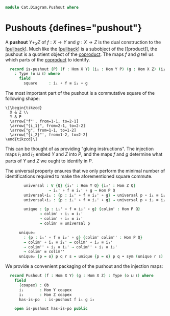 <!--
```agda
open import Cat.Prelude

import Cat.Reasoning
```
-->

```agda
module Cat.Diagram.Pushout where
```

# Pushouts {defines="pushout"}

<!--
```agda
module _ {o ℓ} (C : Precategory o ℓ) where
  open Cat.Reasoning C
  private variable
    Q X Y Z : Ob
    h i₁' i₂' : Hom X Y
```
-->

A **pushout** $Y +_X Z$ of $f : X \to Y$ and $g : X \to Z$ is the
dual construction to the [[pullback]]. Much like the [[pullback]] is a
subobject of the [[product]], the pushout is a quotient object of the
[coproduct]. The maps $f$ and $g$ tell us which parts of the [coproduct]
to identify.

[pullback]: Cat.Diagram.Pullback.html
[coproduct]: Cat.Diagram.Coproduct.html

```agda
  record is-pushout {P} (f : Hom X Y) (i₁ : Hom Y P) (g : Hom X Z) (i₂ : Hom Z P)
    : Type (o ⊔ ℓ) where
      field
        square     : i₁ ∘ f ≡ i₂ ∘ g
```

The most important part of the pushout is a commutative square of the
following shape:

~~~{.quiver}
\[\begin{tikzcd}
  X & Z \\
  Y & P
  \arrow["f"', from=1-1, to=2-1]
  \arrow["{i_1}", from=2-1, to=2-2]
  \arrow["g", from=1-1, to=1-2]
  \arrow["{i_2}"', from=1-2, to=2-2]
\end{tikzcd}\]
~~~

This can be thought of as providing "gluing instructions".
The injection maps $i_1$ and $i_2$ embed $Y$ and $Z$ into $P$,
and the maps $f$ and $g$ determine what parts of $Y$ and $Z$ we
ought to identify in $P$.

The universal property ensures that we only perform the minimal number
of identifications required to make the aforementioned square commute.

```agda
        universal : ∀ {Q} {i₁' : Hom Y Q} {i₂' : Hom Z Q}
                   → i₁' ∘ f ≡ i₂' ∘ g → Hom P Q
        universal∘i₁ : {p : i₁' ∘ f ≡ i₂' ∘ g} → universal p ∘ i₁ ≡ i₁'
        universal∘i₂ : {p : i₁' ∘ f ≡ i₂' ∘ g} → universal p ∘ i₂ ≡ i₂'

        unique : {p : i₁' ∘ f ≡ i₂' ∘ g} {colim' : Hom P Q}
               → colim' ∘ i₁ ≡ i₁'
               → colim' ∘ i₂ ≡ i₂'
               → colim' ≡ universal p

      unique₂
        : {p : i₁' ∘ f ≡ i₂' ∘ g} {colim' colim'' : Hom P Q}
        → colim' ∘ i₁ ≡ i₁' → colim' ∘ i₂ ≡ i₂'
        → colim'' ∘ i₁ ≡ i₁' → colim'' ∘ i₂ ≡ i₂'
        → colim' ≡ colim''
      unique₂ {p = o} p q r s = unique {p = o} p q ∙ sym (unique r s)
```

We provide a convenient packaging of the pushout and the injection
maps:

```agda
  record Pushout (f : Hom X Y) (g : Hom X Z) : Type (o ⊔ ℓ) where
    field
      {coapex} : Ob
      i₁       : Hom Y coapex
      i₂       : Hom Z coapex
      has-is-po  : is-pushout f i₁ g i₂

    open is-pushout has-is-po public
```
